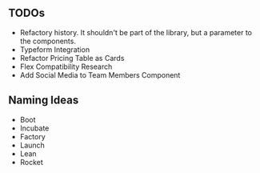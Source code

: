 ## TODOs

- Refactory history. It shouldn't be part of the library, but a parameter to the components.
- Typeform Integration
- Refactor Pricing Table as Cards
- Flex Compatibility Research
- Add Social Media to Team Members Component

## Naming Ideas

- Boot
- Incubate
- Factory
- Launch
- Lean
- Rocket